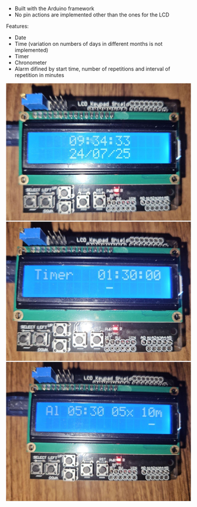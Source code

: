 - Built with the Arduino framework
- No pin actions are implemented other than the ones for the LCD

Features:
- Date
- Time (variation on numbers of days in different months is not implemented)
- Timer
- Chronometer
- Alarm difined by start time, number of repetitions and interval of repetition in minutes

<p align="center" width="100%">
<img src="imgs/home.jpg">
<img src="imgs/timer.jpg">
<img src="imgs/alarm.jpg">
</p>

